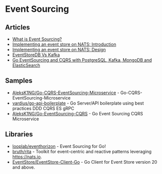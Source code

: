 # Event Sourcing

## Articles
- [What is Event Sourcing?](https://www.eventstore.com/blog/what-is-event-sourcing)
- [Implementing an event store on NATS: Introduction](https://www.byronruth.com/implementing-an-event-store-on-nats-part-1/)
- [Implementing an event store on NATS: Design](https://www.byronruth.com/implementing-an-event-store-on-nats-part-2/)
- [EventStoreDB Vs Kafka](https://domaincentric.net/blog/eventstoredb-vs-kafka)
- [Go EventSourcing and CQRS with PostgreSQL, Kafka, MongoDB and ElasticSearch](https://dev.to/aleksk1ng/go-eventsourcing-and-cqrs-with-postgresql-kafka-mongodb-and-elasticsearch-44d7)

## Samples
- [AleksK1NG/Go-CQRS-EventSourcing-Microservice](https://github.com/AleksK1NG/Go-CQRS-EventSourcing-Microservice) - Go-CQRS-EventSourcing-Microservice
- [vardius/go-api-boilerplate](https://github.com/vardius/go-api-boilerplate) - Go Server/API boilerplate using best practices DDD CQRS ES gRPC
- [AleksK1NG/Go-EventSourcing-CQRS](https://github.com/AleksK1NG/Go-EventSourcing-CQRS) - Go Event Sourcing CQRS Microservice

## Libraries
- [looplab/eventhorizon](https://github.com/looplab/eventhorizon) - Event Sourcing for Go!
- [bruth/rita](https://github.com/bruth/rita) - Toolkit for event-centric and reactive patterns leveraging https://nats.io.
- [EventStore/EventStore-Client-Go](https://github.com/EventStore/EventStore-Client-Go) - Go Client for Event Store version 20 and above.